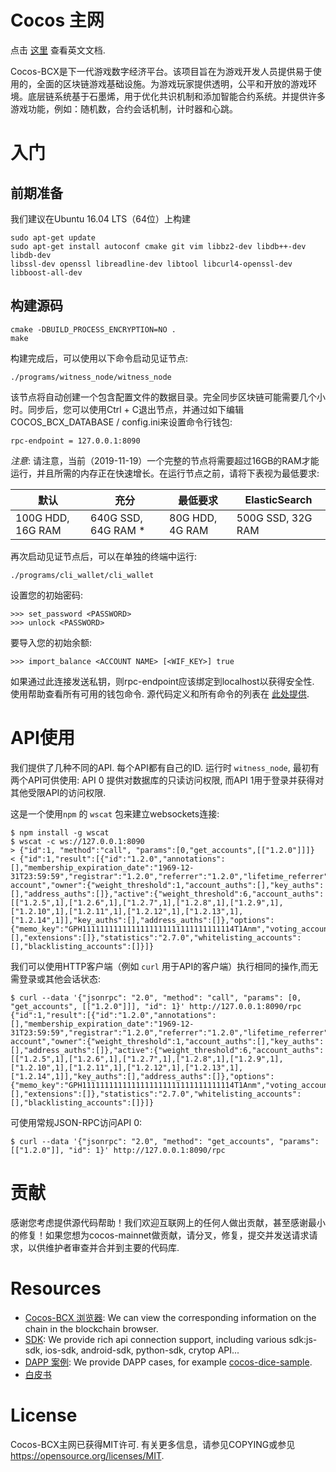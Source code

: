 Cocos 主网  
==============  

点击 [这里](https://github.com/Cocos-BCX/cocos_mainnet/blob/master/README_Chinese.md) 查看英文文档.    

Cocos-BCX是下一代游戏数字经济平台。该项目旨在为游戏开发人员提供易于使用的，全面的区块链游戏基础设施。为游戏玩家提供透明，公平和开放的游戏环境。底层链系统基于石墨烯，用于优化共识机制和添加智能合约系统。并提供许多游戏功能，例如：随机数，合约会话机制，计时器和心跳。  


# 入门  
## 前期准备  

我们建议在Ubuntu 16.04 LTS（64位）上构建  
```  
sudo apt-get update
sudo apt-get install autoconf cmake git vim libbz2-dev libdb++-dev libdb-dev
libssl-dev openssl libreadline-dev libtool libcurl4-openssl-dev libboost-all-dev
```  


## 构建源码   
```  
cmake -DBUILD_PROCESS_ENCRYPTION=NO .  
make  
```  

构建完成后，可以使用以下命令启动见证节点:    
```  
./programs/witness_node/witness_node  
```  

该节点将自动创建一个包含配置文件的数据目录。完全同步区块链可能需要几个小时。同步后，您可以使用Ctrl + C退出节点，并通过如下编辑COCOS_BCX_DATABASE / config.ini来设置命令行钱包:  

```  
rpc-endpoint = 127.0.0.1:8090  
```  

*注意*: 请注意，当前（2019-11-19）一个完整的节点将需要超过16GB的RAM才能运行，并且所需的内存正在快速增长。在运行节点之前，请将下表视为最低要求:

| 默认 | 充分 | 最低要求  | ElasticSearch 
| --- | --- | --- | ---
| 100G HDD, 16G RAM | 640G SSD, 64G RAM * | 80G HDD, 4G RAM | 500G SSD, 32G RAM

再次启动见证节点后，可以在单独的终端中运行:  

```  
./programs/cli_wallet/cli_wallet  
```  
设置您的初始密码:  

```  
>>> set_password <PASSWORD>  
>>> unlock <PASSWORD>  
```  

要导入您的初始余额:

```  
>>> import_balance <ACCOUNT NAME> [<WIF_KEY>] true  
```  

如果通过此连接发送私钥，则rpc-endpoint应该绑定到localhost以获得安全性. 使用帮助查看所有可用的钱包命令. 源代码定义和所有命令的列表在 [此处提供](https://cn-dev.cocosbcx.io/docs/22-cli_wallet).  

# API使用  

我们提供了几种不同的API.  每个API都有自己的ID.
运行时 `witness_node`, 最初有两个API可供使用:
API 0 提供对数据库的只读访问权限, 而API 1用于登录并获得对其他受限API的访问权限.  

这是一个使用`npm` 的 `wscat` 包来建立websockets连接:

    $ npm install -g wscat
    $ wscat -c ws://127.0.0.1:8090
    > {"id":1, "method":"call", "params":[0,"get_accounts",[["1.2.0"]]]}
    < {"id":1,"result":[{"id":"1.2.0","annotations":[],"membership_expiration_date":"1969-12-31T23:59:59","registrar":"1.2.0","referrer":"1.2.0","lifetime_referrer":"1.2.0","network_fee_percentage":2000,"lifetime_referrer_fee_percentage":8000,"referrer_rewards_percentage":0,"name":"committee-account","owner":{"weight_threshold":1,"account_auths":[],"key_auths":[],"address_auths":[]},"active":{"weight_threshold":6,"account_auths":[["1.2.5",1],["1.2.6",1],["1.2.7",1],["1.2.8",1],["1.2.9",1],["1.2.10",1],["1.2.11",1],["1.2.12",1],["1.2.13",1],["1.2.14",1]],"key_auths":[],"address_auths":[]},"options":{"memo_key":"GPH1111111111111111111111111111111114T1Anm","voting_account":"1.2.0","num_witness":0,"num_committee":0,"votes":[],"extensions":[]},"statistics":"2.7.0","whitelisting_accounts":[],"blacklisting_accounts":[]}]}

我们可以使用HTTP客户端（例如 `curl` 用于API的客户端）执行相同的操作,而无需登录或其他会话状态:

    $ curl --data '{"jsonrpc": "2.0", "method": "call", "params": [0, "get_accounts", [["1.2.0"]]], "id": 1}' http://127.0.0.1:8090/rpc
    {"id":1,"result":[{"id":"1.2.0","annotations":[],"membership_expiration_date":"1969-12-31T23:59:59","registrar":"1.2.0","referrer":"1.2.0","lifetime_referrer":"1.2.0","network_fee_percentage":2000,"lifetime_referrer_fee_percentage":8000,"referrer_rewards_percentage":0,"name":"committee-account","owner":{"weight_threshold":1,"account_auths":[],"key_auths":[],"address_auths":[]},"active":{"weight_threshold":6,"account_auths":[["1.2.5",1],["1.2.6",1],["1.2.7",1],["1.2.8",1],["1.2.9",1],["1.2.10",1],["1.2.11",1],["1.2.12",1],["1.2.13",1],["1.2.14",1]],"key_auths":[],"address_auths":[]},"options":{"memo_key":"GPH1111111111111111111111111111111114T1Anm","voting_account":"1.2.0","num_witness":0,"num_committee":0,"votes":[],"extensions":[]},"statistics":"2.7.0","whitelisting_accounts":[],"blacklisting_accounts":[]}]}

可使用常规JSON-RPC访问API 0:

    $ curl --data '{"jsonrpc": "2.0", "method": "get_accounts", "params": [["1.2.0"]], "id": 1}' http://127.0.0.1:8090/rpc  


# 贡献    
感谢您考虑提供源代码帮助！我们欢迎互联网上的任何人做出贡献，甚至感谢最小的修复！如果您想为cocos-mainnet做贡献，请分叉，修复，提交并发送请求请求，以供维护者审查并合并到主要的代码库.  

# Resources  
* [Cocos-BCX 浏览器](https://www.cocosabc.com/): We can view the corresponding information on the chain in the blockchain browser.
* [SDK](https://cn-dev.cocosbcx.io/docs/711): We provide rich api connection support, including various sdk:js-sdk, ios-sdk, android-sdk, python-sdk, crytop API...  
* [DAPP 案例](https://cn-dev.cocosbcx.io/docs/81-%E6%8A%BD%E5%A5%96%E7%A4%BA%E4%BE%8B): We provide DAPP cases, for example [cocos-dice-sample](https://github.com/Cocos-BCX/cocos-dice-sample).   
* [白皮书](https://www.cocosbcx.io/static/Whitepaper_zh.pdf)  


# License  
Cocos-BCX主网已获得MIT许可. 有关更多信息，请参见COPYING或参见 https://opensource.org/licenses/MIT.  
